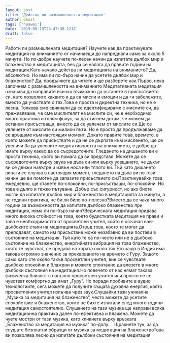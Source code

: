 ```yaml
---
layout: post
title: 'Действа ли размишлеността медитация'
author: Ghost
tags: ['huawei']
date: '2019-09-19T23:47:38.121Z'
draft: false
---
```


Работи ли размишлената медитация? Научете как да практикувате медитация на вниманието от начинаещи до напреднали само за около 5 минути. Но по-добре научете по-лесен начин да изпитате дълбок мир и блаженство в медитацията, без да се налага да правите години на медитация.Като начало действа ли медитацията на вниманието? Да, абсолютно. Но има ли по-бърз начин да усетите дълбок мир и блаженство? Да, продължете да четете и ще разберете как.Първо, нека започнем с размишлеността на вниманието Медитативната медитация означава да направите всичко възможно да останете в присъствието си, като позволите каквито и да са мисли и емоции и да ги забележите, вместо да участвате с тях.Това е проста и директна техника, но не е лесна. Толкова сме свикнали да се идентифицираме с мислите си, да преживяваме, че сме мислителят на мислите си, че е необходимо много практика и голям фокус, за да стигнем дотам, че можем да останем присъстващи, вместо да се увлечем от мислите си.Ще се увлечете от мислите си милион пъти. Но е просто да продължаваме да се връщаме към настоящия момент. Докато правите това, времето, в което можете да присъствате и да не се дърпате към мисленето, ще се увеличи.За да улесните медитативността на вниманието, е добре да имате върху какво да се съсредоточите. Гледането на дишането ви е проста техника, която ви помага да ви представя. Можете да се съсредоточите върху звука на дъха си или върху усещането, че дъхът ви се движи навътре и извън носа или тялото ви. Тъй като дишането винаги се случва в настоящия момент, гледането на дъха ви по този начин ще ви помогне да запазите присъствието си.Практикувайки това ежедневно, ще станете по-спокойни, по-присъстващи, по-спокойни. Но това е дълго и тежко пътуване. Добър със сигурност, но ако бихте могли да изпитате дълбок мир и блаженство в медитацията за минути, а не години практика, не би ли било по-полезно?Вместо да се чака много години за възможността да изпитате дълбоко блаженство при медитация, няма ли по-бърз начин?Ведическата медитация придава много висока стойност на това, което будистката медитация не прави и това е необходимостта от просветлен учител, който е осъзнал най-дълбоките етапи на медитацията.Отвъд това, което те могат да преподават, самото им присъствие може незабавно да ви постави в състояние на медитация. Тъй като те са по-често или не в дълбоко състояние на блаженство, енергийната вибрация на това блаженство, която те чувстват, се предава на хората около тях.Ето защо в Индия има такова огромно значение за прекарването на времето с Гуру. Защото само като сте около такъв просветлен учител, вие се чувствате дълбоко спокойни и блажени и можете спонтанно да влезете в много дълбоки състояния на медитация.Но повечето от нас нямат такава физическа близост с напълно просветлен учител или просто не се чувстват комфортно да имат „Гуру“. Но поради пробивите в аудио технологиите, сега можете да получите същата духовна енергия, която просветления учител излъчва чрез звук.Слушайки тази уникална „Музика за медитация на блаженство“, често можете да усетите спокойствие и блаженство, които не бихте изпитали след много години медитация самостоятелно. Слушането на тази музика ще направи всяка медитационна практика далеч по-ефективна и блажена. Можете да чуете мостри от тази музика, като кликнете върху връзката „Блаженство за медитация на музика“ по-долу.    Щракнете тук, за да слушате безплатни образци от музика за медитация на блаженствоТова ви позволява лесно да изпитате дълбоки състояния на медитация
